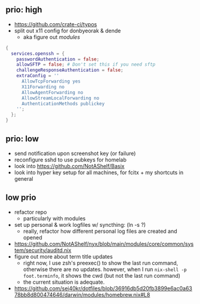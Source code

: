 ## prio: high
- https://github.com/crate-ci/typos
- split out x11 config for donbyeorak & dende
  - aka figure out *modules*

```nix
{
  services.openssh = {
    passwordAuthentication = false;
    allowSFTP = false; # Don't set this if you need sftp
    challengeResponseAuthentication = false;
    extraConfig = ''
      AllowTcpForwarding yes
      X11Forwarding no
      AllowAgentForwarding no
      AllowStreamLocalForwarding no
      AuthenticationMethods publickey
    '';
  };
}
```

## prio: low
- send notification upon screenshot key (or failure)
- reconfigure sshd to use pubkeys for homelab
- look into https://github.com/NotAShelf/Basix
- look into hyper key setup for all machines,
  for fcitx + my shortcuts in general

## low prio
- refactor repo
  - particularly with modules
- set up personal & work logfiles w/ syncthing: (ln -s ?)
  - really, refactor how different personal log files are created and opened
- https://github.com/NotAShelf/nyx/blob/main/modules/core/common/system/security/auditd.nix
- figure out more about term title updates
  - right now, I use zsh's preexec() to show the last run command,
    otherwise there are no updates. however, when I run
    `nix-shell -p foot.terminfo`,
    it shows the cwd (but not the last run command)
  - the current situation is adequate.
- https://github.com/sei40kr/dotfiles/blob/36916db5d20fb3899e6ac0a6378bb8d800474646/darwin/modules/homebrew.nix#L8
